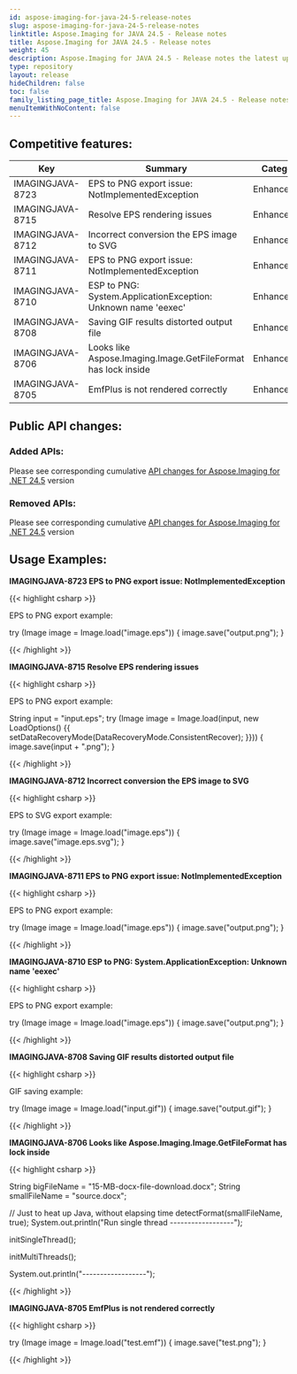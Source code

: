 ```yaml
---
id: aspose-imaging-for-java-24-5-release-notes
slug: aspose-imaging-for-java-24-5-release-notes
linktitle: Aspose.Imaging for JAVA 24.5 - Release notes
title: Aspose.Imaging for JAVA 24.5 - Release notes
weight: 45
description: Aspose.Imaging for JAVA 24.5 - Release notes the latest updates and fixes.
type: repository
layout: release
hideChildren: false
toc: false
family_listing_page_title: Aspose.Imaging for JAVA 24.5 - Release notes
menuItemWithNoContent: false
---
```


## Competitive features:


| **Key**         | **Summary**                                                                                                                                                              | **Category** |
|-----------------|--------------------------------------------------------------------------------------------------------------------------------------------------------------------------|--------------|
| IMAGINGJAVA-8723 | EPS to PNG export issue: NotImplementedException                                                                                                                                  | Enhancement      |
| IMAGINGJAVA-8715 | Resolve EPS rendering issues                                                                                                                                  | Enhancement      |
| IMAGINGJAVA-8712 | Incorrect conversion the EPS image to SVG                                                                                                                                  | Enhancement      |
| IMAGINGJAVA-8711 | EPS to PNG export issue: NotImplementedException                                                                                                                                  | Enhancement      |
| IMAGINGJAVA-8710 | ESP to PNG: System.ApplicationException: Unknown name 'eexec'                                                                                                                                  | Enhancement      |
| IMAGINGJAVA-8708 | Saving GIF results distorted output file                                                                                                                                  | Enhancement      |
| IMAGINGJAVA-8706 | Looks like Aspose.Imaging.Image.GetFileFormat has lock inside                                                                                                                                  | Enhancement      |
| IMAGINGJAVA-8705 | EmfPlus is not rendered correctly                                                                                                                                  | Enhancement      |

## Public API changes:

### Added APIs:

Please see corresponding cumulative [API changes for Aspose.Imaging for .NET 24.5](https://releases.aspose.com/imaging/net/release-notes/2024/aspose-imaging-for-net-24-5-release-notes/) version

### Removed APIs:

Please see corresponding cumulative [API changes for Aspose.Imaging for .NET 24.5](https://releases.aspose.com/imaging/net/release-notes/2024/aspose-imaging-for-net-24-5-release-notes/) version

## Usage Examples:

**IMAGINGJAVA-8723 EPS to PNG export issue: NotImplementedException**

{{< highlight csharp >}}

EPS to PNG export example:

try (Image image = Image.load("image.eps"))
{
   image.save("output.png");
}

{{< /highlight >}}

**IMAGINGJAVA-8715 Resolve EPS rendering issues**

{{< highlight csharp >}}

EPS to PNG export example:

String input = "input.eps";
try (Image image = Image.load(input, new LoadOptions() {{ setDataRecoveryMode(DataRecoveryMode.ConsistentRecover); }}))
{
   image.save(input + ".png");
}

{{< /highlight >}}

**IMAGINGJAVA-8712 Incorrect conversion the EPS image to SVG**

{{< highlight csharp >}}

EPS to SVG export example:

try (Image image = Image.load("image.eps"))
{
   image.save("image.eps.svg");
}

{{< /highlight >}}

**IMAGINGJAVA-8711 EPS to PNG export issue: NotImplementedException**

{{< highlight csharp >}}

EPS to PNG export example:

try (Image image = Image.load("image.eps"))
{
   image.save("output.png");
}

{{< /highlight >}}

**IMAGINGJAVA-8710 ESP to PNG: System.ApplicationException: Unknown name 'eexec'**

{{< highlight csharp >}}

EPS to PNG export example:

try (Image image = Image.load("image.eps"))
{
   image.save("output.png");
}

{{< /highlight >}}

**IMAGINGJAVA-8708 Saving GIF results distorted output file**

{{< highlight csharp >}}

GIF saving example:

try (Image image = Image.load("input.gif"))
{
   image.save("output.gif");
}

{{< /highlight >}}

**IMAGINGJAVA-8706 Looks like Aspose.Imaging.Image.GetFileFormat has lock inside**

{{< highlight csharp >}}

String bigFileName = "15-MB-docx-file-download.docx";
String smallFileName = "source.docx";

// Just to heat up Java, without elapsing time
detectFormat(smallFileName, true);
System.out.println("Run single thread ------------------");

initSingleThread();

initMultiThreads();

System.out.println("------------------");

{{< /highlight >}}

**IMAGINGJAVA-8705 EmfPlus is not rendered correctly**

{{< highlight csharp >}}

try (Image image = Image.load("test.emf"))
 {
     image.save("test.png");
 }

{{< /highlight >}}

